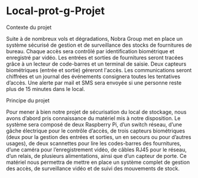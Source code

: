 # Local-prot-g-Projet

Contexte du projet

Suite à de nombreux vols et dégradations, Nobra Group met en place un système sécurisé de gestion et de surveillance des stocks de fournitures de bureau. Chaque accès sera contrôlé par identification biométrique et enregistré par vidéo. Les entrées et sorties de fournitures seront tracées grâce à un lecteur de code-barres et un terminal de saisie. Deux capteurs biométriques (entrée et sortie) géreront l'accès. Les communications seront chiffrées et un journal des événements consignera toutes les tentatives d’accès. Une alerte par mail et SMS sera envoyée si une personne reste plus de 15 minutes dans le local.



Principe du projet 

Pour mener à bien notre projet de sécurisation du local de stockage, nous avons d’abord pris connaissance du matériel mis à notre disposition. Le système sera composé de deux Raspberry Pi, d’un switch réseau, d’une gâche électrique pour le contrôle d’accès, de trois capteurs biométriques (deux pour la gestion des entrées et sorties, un en secours ou pour d’autres usages), de deux scannettes pour lire les codes-barres des fournitures, d’une caméra pour l’enregistrement vidéo, de câbles RJ45 pour le réseau, d’un relais, de plusieurs alimentations, ainsi que d’un capteur de porte. Ce matériel nous permettra de mettre en place un système complet de gestion des accès, de surveillance vidéo et de suivi des mouvements de stock.
